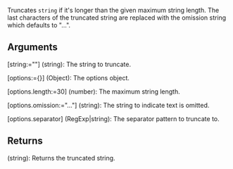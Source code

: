 Truncates `string` if it's longer than the given maximum string length. The last characters of the truncated string are replaced with the omission string which defaults to "...".


## Arguments
[string:=""] (string): The string to truncate.

[options:={}] (Object): The options object.

[options.length:=30] (number): The maximum string length.

[options.omission:="..."] (string): The string to indicate text is omitted.

[options.separator] (RegExp|string): The separator pattern to truncate to.


## Returns
(string): Returns the truncated string.
